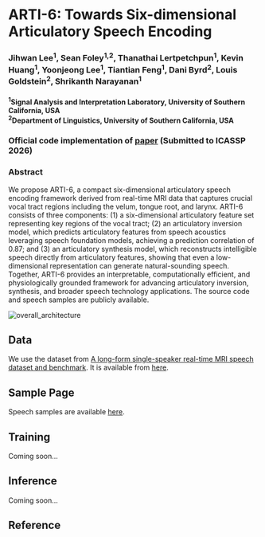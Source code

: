 # ARTI-6: Towards Six-dimensional Articulatory Speech Encoding
### Jihwan Lee<sup>1</sup>, Sean Foley<sup>1,2</sup>, Thanathai Lertpetchpun<sup>1</sup>, Kevin Huang<sup>1</sup>, Yoonjeong Lee<sup>1</sup>, Tiantian Feng<sup>1</sup>, Dani Byrd<sup>2</sup>, Louis Goldstein<sup>2</sup>, Shrikanth Narayanan<sup>1</sup>

#### <sup>1</sup>Signal Analysis and Interpretation Laboratory, University of Southern California, USA <br> <sup>2</sup>Department of Linguistics, University of Southern California, USA

### Official code implementation of [paper](https://www.arxiv.org/abs/2509.21447 "paper link") (Submitted to ICASSP 2026)

### Abstract
We propose ARTI-6, a compact six-dimensional articulatory speech encoding framework derived from real-time MRI data that captures crucial vocal tract regions including the velum, tongue root, and larynx. ARTI-6 consists of three components: (1) a six-dimensional articulatory feature set representing key regions of the vocal tract; (2) an articulatory inversion model, which predicts articulatory features from speech acoustics leveraging speech foundation models, achieving a prediction correlation of 0.87; and (3) an articulatory synthesis model, which reconstructs intelligible speech directly from articulatory features, showing that even a low-dimensional representation can generate natural-sounding speech. Together, ARTI-6 provides an interpretable, computationally efficient, and physiologically grounded framework for advancing articulatory inversion, synthesis, and broader speech technology applications. The source code and speech samples are publicly available.

![overall_architecture](docs/src/overview_architecture.png)

## Data
We use the dataset from [A long-form single-speaker real-time MRI speech dataset and benchmark](https://arxiv.org/abs/2509.14479). It is available from [here](https://sail.usc.edu/span/single_spk/).

## Sample Page
Speech samples are available [here](https://lee-jhwn.github.io/arti-6/ "speech samples").

## Training
Coming soon...

## Inference
Coming soon...

## Reference
